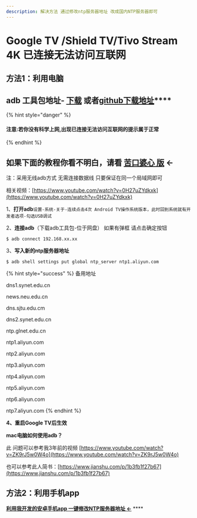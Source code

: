 ```yaml
---
description: 解决方法 通过修改ntp服务器地址 改成国内NTP服务器即可
---
```


# Google TV /Shield TV/Tivo Stream 4K 已连接无法访问互联网

##  **方法1：利用电脑**

## **adb 工具包地址-** [**下载**](https://drive.google.com/drive/folders/1PIT3issyC3qD_mjt9HRVJkM2qTlphXWk?usp=sharing)  **或者**[**github下载地址**](https://github.com/ligl0702/Pan/releases/tag/ADB)\*\*\*\*

{% hint style="danger" %}
#### **注意:若你没有科学上网,出现已连接无法访问互联网的提示属于正常**
{% endhint %}

## 如果下面的教程你看不明白，请看 [苦口婆心 版](https://www.bilibili.com/read/cv9486531)   ←

注：采用无线adb方式 无需连接数据线 只要保证在同一个局域网即可

相关视频：[https://www.youtube.com/watch?v=0H27uZYdkxk](https://www.youtube.com/watch?v=0H27uZYdkxk)

 1、**打开adb**`设置-系统-关于-连续点击4次 Android TV操作系统版本，此时回到系统就有开发者选项-勾选USB调试`

2、**连接adb**（下载adb工具包-位于网盘） 如果有弹框 请点击确定按钮

```
$ adb connect 192.168.xx.xx
```

3、**写入新的ntp服务器地址** 

```
$ adb shell settings put global ntp_server ntp1.aliyun.com 
```

{% hint style="success" %}
 备用地址 

dns1.synet.edu.cn 

news.neu.edu.cn 

dns.sjtu.edu.cm 

dns2.synet.edu.cn 

ntp.glnet.edu.cn 

ntp1.aliyun.com 

ntp2.aliyun.com 

ntp3.aliyun.com 

ntp4.aliyun.com 

ntp5.aliyun.com 

ntp6.aliyun.com 

ntp7.aliyun.com
{% endhint %}

**4、重启Google TV后生效**

**mac电脑如何使用adb？**

此 问题可以参考我3年前的视频 [https://www.youtube.com/watch?v=ZK9rJ5w0W4o](https://www.youtube.com/watch?v=ZK9rJ5w0W4o)

也可以参考此人简书：[https://www.jianshu.com/p/1b3fb1f27b67](https://www.jianshu.com/p/1b3fb1f27b67)

## 方法2：利用手机app

 [**利用我开发的安卓手机app 一键修改NTP服务器地址 ←**](../11.md) ****



